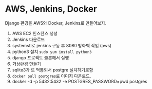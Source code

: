 # AWS, Jenkins, Docker
Django 환경을 AWS와 Docker, Jenkins로 만들어보자.

1. AWS EC2 인스턴스 생성
2. Jenkins 다운로드
3. systemstl로 jenkins 구동 후 8080 방화벽 작업 (aws)
4. python3 설치 `sudo yum install python3`
5. django 프로젝트 클론해서 실행
6. 가상환경 만들기
7. sqlite3가 또 먹통되서 postgre 설치하기로함
8. `docker pull postgres`로 이미지 다운로드.
9. docker -d -p 5432:5432 -e POSTGRES_PASSWORD=pwd postgres
